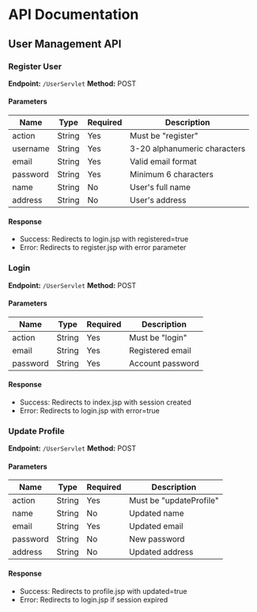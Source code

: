 # API Documentation

## User Management API

### Register User
**Endpoint:** `/UserServlet`
**Method:** POST

#### Parameters
| Name     | Type   | Required | Description                    |
|----------|--------|----------|--------------------------------|
| action   | String | Yes      | Must be "register"            |
| username | String | Yes      | 3-20 alphanumeric characters  |
| email    | String | Yes      | Valid email format            |
| password | String | Yes      | Minimum 6 characters          |
| name     | String | No       | User's full name              |
| address  | String | No       | User's address                |

#### Response
- Success: Redirects to login.jsp with registered=true
- Error: Redirects to register.jsp with error parameter

### Login
**Endpoint:** `/UserServlet`
**Method:** POST

#### Parameters
| Name     | Type   | Required | Description         |
|----------|--------|----------|---------------------|
| action   | String | Yes      | Must be "login"     |
| email    | String | Yes      | Registered email    |
| password | String | Yes      | Account password    |

#### Response
- Success: Redirects to index.jsp with session created
- Error: Redirects to login.jsp with error=true

### Update Profile
**Endpoint:** `/UserServlet`
**Method:** POST

#### Parameters
| Name     | Type   | Required | Description         |
|----------|--------|----------|---------------------|
| action   | String | Yes      | Must be "updateProfile" |
| name     | String | No       | Updated name        |
| email    | String | Yes      | Updated email       |
| password | String | No       | New password        |
| address  | String | No       | Updated address     |

#### Response
- Success: Redirects to profile.jsp with updated=true
- Error: Redirects to login.jsp if session expired
